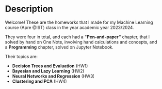 # Description
Welcome! These are the homeworks that I made for my Machine Learning course (Apre @IST) class in the year academic year 2023/2024. 

They were four in total, and each had a **"Pen-and-paper"** chapter, 
that I solved by hand on One Note, involving hand calculations and concepts, and a **Programming** chapter, solved on Jupyter Notebook.

Their topics are:

- **Decision Trees and Evaluation** (HW1)
- **Bayesian and Lazy Learning** (HW2)
- **Neural Networks and Regression** (HW3)
- **Clustering and PCA** (HW4)
